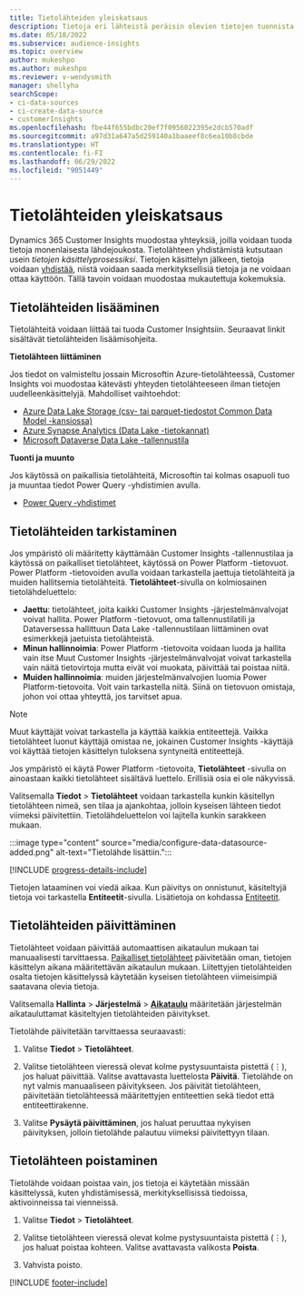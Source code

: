 ```yaml
---
title: Tietolähteiden yleiskatsaus
description: Tietoja eri lähteistä peräisin olevien tietojen tuonnista tai käsittelystä.
ms.date: 05/18/2022
ms.subservice: audience-insights
ms.topic: overview
author: mukeshpo
ms.author: mukeshpo
ms.reviewer: v-wendysmith
manager: shellyha
searchScope:
- ci-data-sources
- ci-create-data-source
- customerInsights
ms.openlocfilehash: fbe44f655bdbc20ef7f0956022395e2dcb570adf
ms.sourcegitcommit: a97d31a647a5d259140a1baaeef8c6ea10b8cbde
ms.translationtype: HT
ms.contentlocale: fi-FI
ms.lasthandoff: 06/29/2022
ms.locfileid: "9051449"
---
```

# <a name="data-sources-overview"></a>Tietolähteiden yleiskatsaus

Dynamics 365 Customer Insights muodostaa yhteyksiä, joilla voidaan tuoda tietoja monenlaisesta lähdejoukosta. Tietolähteen yhdistämistä kutsutaan usein *tietojen käsittelyprosessiksi*. Tietojen käsittelyn jälkeen, tietoja voidaan [yhdistää](data-unification.md), niistä voidaan saada merkityksellisiä tietoja ja ne voidaan ottaa käyttöön. Tällä tavoin voidaan muodostaa mukautettuja kokemuksia.

## <a name="add-data-sources"></a>Tietolähteiden lisääminen

Tietolähteitä voidaan liittää tai tuoda Customer Insightsiin. Seuraavat linkit sisältävät tietolähteiden lisäämisohjeita.

**Tietolähteen liittäminen**

Jos tiedot on valmisteltu jossain Microsoftin Azure-tietolähteessä, Customer Insights voi muodostaa kätevästi yhteyden tietolähteeseen ilman tietojen uudelleenkäsittelyjä. Mahdolliset vaihtoehdot:
- [Azure Data Lake Storage (csv- tai parquet-tiedostot Common Data Model -kansiossa)](connect-common-data-model.md)
- [Azure Synapse Analytics (Data Lake -tietokannat)](connect-synapse.md)
- [Microsoft Dataverse Data Lake -tallennustila](connect-dataverse-managed-lake.md)

**Tuonti ja muunto**

Jos käytössä on paikallisia tietolähteitä, Microsoftin tai kolmas osapuoli tuo ja muuntaa tiedot Power Query -yhdistimien avulla.
- [Power Query ‑yhdistimet](connect-power-query.md)

## <a name="review-data-sources"></a>Tietolähteiden tarkistaminen

Jos ympäristö oli määritetty käyttämään Customer Insights -tallennustilaa ja käytössä on paikalliset tietolähteet, käytössä on Power Platform -tietovuot. Power Platform -tietovoiden avulla voidaan tarkastella jaettuja tietolähteitä ja muiden hallitsemia tietolähteitä. **Tietolähteet**-sivulla on kolmiosainen tietolähdeluettelo:
- **Jaettu**: tietolähteet, joita kaikki Customer Insights -järjestelmänvalvojat voivat hallita. Power Platform -tietovuot, oma tallennustilatili ja Dataversessa hallittuun Data Lake -tallennustilaan liittäminen ovat esimerkkejä jaetuista tietolähteistä.
- **Minun hallinnoimia**: Power Platform -tietovoita voidaan luoda ja hallita vain itse Muut Customer Insights -järjestelmänvalvojat voivat tarkastella vain näitä tietovirtoja mutta eivät voi muokata, päivittää tai poistaa niitä.
- **Muiden hallinnoimia**: muiden järjestelmänvalvojien luomia Power Platform-tietovoita. Voit vain tarkastella niitä. Siinä on tietovuon omistaja, johon voi ottaa yhteyttä, jos tarvitset apua.
> [!NOTE]
> Muut käyttäjät voivat tarkastella ja käyttää kaikkia entiteettejä. Vaikka tietolähteet luonut käyttäjä omistaa ne, jokainen Customer Insights -käyttäjä voi käyttää tietojen käsittelyn tuloksena syntyneitä entiteettejä.

Jos ympäristö ei käytä Power Platform -tietovoita, **Tietolähteet** -sivulla on ainoastaan kaikki tietolähteet sisältävä luettelo. Erillisiä osia ei ole näkyvissä.

Valitsemalla **Tiedot** > **Tietolähteet** voidaan tarkastella kunkin käsitellyn tietolähteen nimeä, sen tilaa ja ajankohtaa, jolloin kyseisen lähteen tiedot viimeksi päivitettiin. Tietolähdeluettelon voi lajitella kunkin sarakkeen mukaan.

:::image type="content" source="media/configure-data-datasource-added.png" alt-text="Tietolähde lisättiin.":::

[!INCLUDE [progress-details-include](includes/progress-details-pane.md)]

Tietojen lataaminen voi viedä aikaa. Kun päivitys on onnistunut, käsiteltyjä tietoja voi tarkastella **Entiteetit**-sivulla. Lisätietoja on kohdassa [Entiteetit](entities.md).

## <a name="refresh-data-sources"></a>Tietolähteiden päivittäminen

Tietolähteet voidaan päivittää automaattisen aikataulun mukaan tai manuaalisesti tarvittaessa. [Paikalliset tietolähteet](connect-power-query.md#add-data-from-on-premises-data-sources) päivitetään oman, tietojen käsittelyn aikana määritettävän aikataulun mukaan. Liitettyjen tietolähteiden osalta tietojen käsittelyssä käytetään kyseisen tietolähteen viimeisimpiä saatavana olevia tietoja.

Valitsemalla **Hallinta** > **Järjestelmä** > [**Aikataulu**](system.md#schedule-tab) määritetään järjestelmän aikatauluttamat käsiteltyjen tietolähteiden päivitykset.

Tietolähde päivitetään tarvittaessa seuraavasti:

1. Valitse **Tiedot** > **Tietolähteet**.

1. Valitse tietolähteen vieressä olevat kolme pystysuuntaista pistettä (&vellip;), jos haluat päivittää. Valitse avattavasta luettelosta **Päivitä**. Tietolähde on nyt valmis manuaaliseen päivitykseen. Jos päivität tietolähteen, päivitetään tietolähteessä määritettyjen entiteettien sekä tiedot että entiteettirakenne.

1. Valitse **Pysäytä päivittäminen**, jos haluat peruuttaa nykyisen päivityksen, jolloin tietolähde palautuu viimeksi päivitettyyn tilaan.

## <a name="delete-a-data-source"></a>Tietolähteen poistaminen

Tietolähde voidaan poistaa vain, jos tietoja ei käytetään missään käsittelyssä, kuten yhdistämisessä, merkityksellisissä tiedoissa, aktivoinneissa tai vienneissä.

1. Valitse **Tiedot** > **Tietolähteet**.

2. Valitse tietolähteen vieressä olevat kolme pystysuuntaista pistettä (&vellip;), jos haluat poistaa kohteen. Valitse avattavasta valikosta **Poista**.

3. Vahvista poisto.


[!INCLUDE [footer-include](includes/footer-banner.md)]
